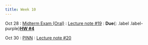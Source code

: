 ```yaml
---
title: Week 10
---
```


Oct 28
: [Midterm Exam (Oral)](https://boguoporousmedia.github.io/HWRS504-2025Fall/lecture/)
  : [Lecture note #19](https://boguoporousmedia.github.io/HWRS504-2025Fall/lecture/)
: **Due**{: .label .label-purple}[**HW #4**](#)

Oct 30
: [PINN](https://boguoporousmedia.github.io/HWRS504-2025Fall/lecture/)
  : [Lecture note #20](https://boguoporousmedia.github.io/HWRS504-2025Fall/lecture/)
